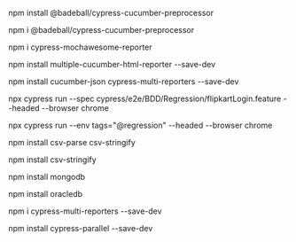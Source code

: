 npm install @badeball/cypress-cucumber-preprocessor 

npm i @badeball/cypress-cucumber-preprocessor

npm i cypress-mochawesome-reporter

npm install multiple-cucumber-html-reporter --save-dev

npm install cucumber-json cypress-multi-reporters --save-dev

npx cypress run --spec cypress/e2e/BDD/Regression/flipkartLogin.feature --headed --browser chrome

npx cypress run --env tags="@regression" --headed --browser chrome

npm install csv-parse csv-stringify

npm install csv-stringify

npm install mongodb

npm install oracledb

npm i cypress-multi-reporters --save-dev

npm install cypress-parallel --save-dev

